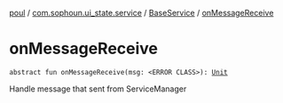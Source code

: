 [poul](../../index.md) / [com.sophoun.ui_state.service](../index.md) / [BaseService](index.md) / [onMessageReceive](./on-message-receive.md)

# onMessageReceive

`abstract fun onMessageReceive(msg: <ERROR CLASS>): `[`Unit`](https://kotlinlang.org/api/latest/jvm/stdlib/kotlin/-unit/index.html)

Handle message that sent from ServiceManager

